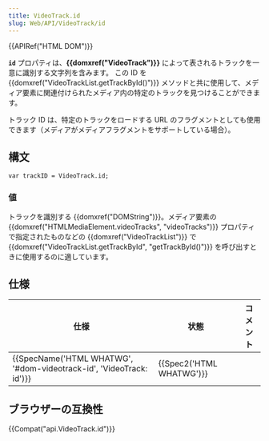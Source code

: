 ```yaml
---
title: VideoTrack.id
slug: Web/API/VideoTrack/id
---
```

{{APIRef("HTML DOM")}}

**`id`** プロパティは、**{{domxref("VideoTrack")}}** によって表されるトラックを一意に識別する文字列を含みます。 この ID を {{domxref("VideoTrackList.getTrackById()")}} メソッドと共に使用して、メディア要素に関連付けられたメディア内の特定のトラックを見つけることができます。

トラック ID は、特定のトラックをロードする URL のフラグメントとしても使用できます（メディアがメディアフラグメントをサポートしている場合）。

## 構文

```
var trackID = VideoTrack.id;
```

### 値

トラックを識別する {{domxref("DOMString")}}。メディア要素の {{domxref("HTMLMediaElement.videoTracks", "videoTracks")}} プロパティで指定されたものなどの {{domxref("VideoTrackList")}} で {{domxref("VideoTrackList.getTrackById", "getTrackById()")}} を呼び出すときに使用するのに適しています。

## 仕様

| 仕様                                                                                     | 状態                             | コメント |
| ---------------------------------------------------------------------------------------- | -------------------------------- | -------- |
| {{SpecName('HTML WHATWG', '#dom-videotrack-id', 'VideoTrack: id')}} | {{Spec2('HTML WHATWG')}} |          |

## ブラウザーの互換性

{{Compat("api.VideoTrack.id")}}
